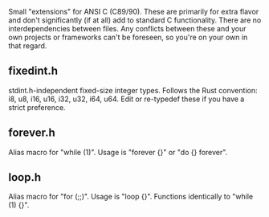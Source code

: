 Small "extensions" for ANSI C (C89/90). These are primarily for extra flavor and don't significantly (if at all) add to standard C functionality. There are no interdependencies between files. Any conflicts between these and your own projects or frameworks can't be foreseen, so you're on your own in that regard.

fixedint.h
----------
stdint.h-independent fixed-size integer types. Follows the Rust convention: i8, u8, i16, u16, i32, u32, i64, u64. Edit or re-typedef these if you have a strict preference.

forever.h
---------
Alias macro for "while (1)". Usage is "forever {}" or "do {} forever".

loop.h
------
Alias macro for "for (;;)". Usage is "loop {}". Functions identically to "while (1) {}".
